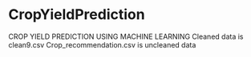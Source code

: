 # CropYieldPrediction
CROP YIELD PREDICTION USING MACHINE LEARNING
Cleaned data is clean9.csv 
Crop_recommendation.csv is uncleaned data

